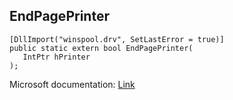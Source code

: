 ## EndPagePrinter

```
[DllImport("winspool.drv", SetLastError = true)]
public static extern bool EndPagePrinter(
   IntPtr hPrinter
);
```

Microsoft documentation: [Link](https://learn.microsoft.com/en-us/windows/win32/printdocs/endpageprinter)
